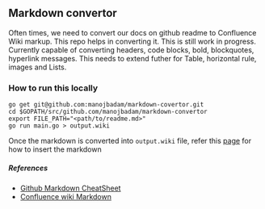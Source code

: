 ## Markdown convertor

Often times, we need to convert our docs on github readme to Confluence Wiki markup. This repo helps in converting it. 
This is still work in progress. Currently capable of converting headers, code blocks, bold, blockquotes, hyperlink messages. This needs to extend futher for Table, horizontal rule, images and Lists.

### How to run this locally
```
go get git@github.com:manojbadam/markdown-covertor.git
cd $GOPATH/src/github.com/manojbadam/markdown-convertor
export FILE_PATH="<path/to/readme.md>"
go run main.go > output.wiki
``` 

Once the markdown is converted into `output.wiki` file,  refer this [page](https://confluence.atlassian.com/doc/confluence-wiki-markup-251003035.html#ConfluenceWikiMarkup-markdownCanIinsertmarkdown?) for how to insert the markdown 


##### References
* [Github Markdown CheatSheet](https://github.com/adam-p/markdown-here/wiki/Markdown-Cheatsheet)
* [Confluence wiki Markdown](https://confluence.atlassian.com/doc/confluence-wiki-markup-251003035.html)
